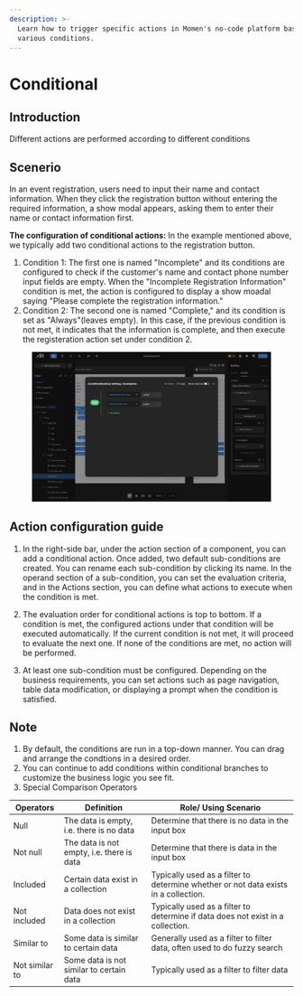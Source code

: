 ```yaml
---
description: >-
  Learn how to trigger specific actions in Momen's no-code platform based on
  various conditions.
---
```


# Conditional

## Introduction
Different actions are performed according to different conditions

## Scenerio
In an event registration, users need to input their name and contact information. When they click the registration button without entering the required information, a show modal appears, asking them to enter their name or contact information first.

**The configuration of conditional actions:** In the example mentioned above, we typically add two conditional actions to the registration button.   
1. Condition 1: The first one is named "Incomplete" and its conditions are configured to check if the customer's name and contact phone number input fields are empty. When the "Incomplete Registration Information" condition is met, the action is configured to display a show moadal saying "Please complete the registration information." 
2. Condition 2: The second one is named "Complete," and its condition is set as "Always"(leaves empty). In this case, if the previous condition is not met, it indicates that the information is complete, and then execute the registeration action set under condition 2.

<figure><img src="../.gitbook/assets/conditional2025.png" alt="Momen conditional action configuration"><figcaption></figcaption></figure>


## Action configuration guide
1. In the right-side bar, under the action section of a component, you can add a conditional action. Once added, two default sub-conditions are created. You can rename each sub-condition by clicking its name. In the operand section of a sub-condition, you can set the evaluation criteria, and in the Actions section, you can define what actions to execute when the condition is met.

2. The evaluation order for conditional actions is top to bottom. If a condition is met, the configured actions under that condition will be executed automatically. If the current condition is not met, it will proceed to evaluate the next one. If none of the conditions are met, no action will be performed.

3. At least one sub-condition must be configured. Depending on the business requirements, you can set actions such as page navigation, table data modification, or displaying a prompt when the condition is satisfied.

## Note
1. By default, the conditions are run in a top-down manner. You can drag and arrange the condtions in a desired order.
2. You can continue to add conditions within conditional branches to customize the business logic you see fit.
3. Special Comparison Operators

| Operators      | Definition                                | Role/ Using Scenario                                                                |
| -------------- | ----------------------------------------- | ----------------------------------------------------------------------------------- |
| Null           | The data is empty, i.e. there is no data  | Determine that there is no data in the input box                                    |
| Not null       | The data is not empty, i.e. there is data | Determine that there is data in the input box                                       |
| Included       | Certain data exist in a collection        | Typically used as a filter to determine whether or not data exists in a collection. |
| Not included   | Data does not exist in a collection       | Typically used as a filter to determine if data does not exist in a collection.     |
| Similar to     | Some data is similar to certain data      | Generally used as a filter to filter data, often used to do fuzzy search            |
| Not similar to | Some data is not similar to certain data  | Typically used as a filter to filter data                                           |